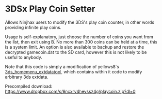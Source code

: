 3DSx Play Coin Setter
========

Allows Ninjhax users to modify the 3DS's play coin counter, in other words providing infinite play coins.

Usage is self-explanatory, just choose the number of coins you want from the list, then exit using B. No more than 300 coins can be held at a time, this is a system limit. An option is also available to backup and restore the decrypted gamecoin.dat to the SD card, however this is not likely to be useful to anybody.

Note that this code is simply a modification of yellows8's [3ds_homemenu_extdatatool](https://github.com/yellows8/3ds_homemenu_extdatatool), which contains within it code to modify arbitrary 3ds extdata.

Precompiled download: https://www.dropbox.com/s/8ncxrv4hevssz4g/playcoin.zip?dl=0
